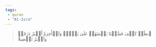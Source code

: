 ```yaml
---
tags: 
 - quran 
 - "Al-Isra"
---
```


> ٱنظُرۡ كَيۡفَ فَضَّلۡنَا بَعۡضَهُمۡ عَلَىٰ بَعۡضٖۚ وَلَلۡأٓخِرَةُ أَكۡبَرُ دَرَجَٰتٖ وَأَكۡبَرُ تَفۡضِيلٗا
